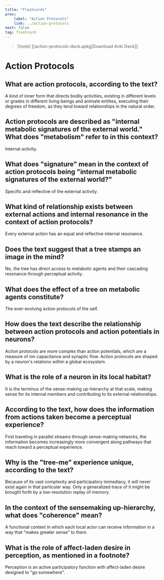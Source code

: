 ```yaml
---
title: "Flashcards"
prev:
    label: "Action Protocols"
    link: ../action-protocols
next: false
tag: flashcard
---
```



> [!note] [[action-protocols-deck.apkg|Download Anki Deck]]

# Action Protocols

## What are action protocols, according to the text? 

A kind of inner form that directs bodily activities, existing in different levels or grades in different living beings and animate entities, executing their degrees of freedom, as they tend toward relationships in the natural order.

## Action protocols are described as "internal metabolic signatures of the external world." What does "metabolism" refer to in this context? 

Internal activity.

## What does "signature" mean in the context of action protocols being "internal metabolic signatures of the external world?" 

Specific and reflective of the external activity.

## What kind of relationship exists between external actions and internal resonance in the context of action protocols? 

Every external action has an equal and reflective internal resonance.

## Does the text suggest that a tree stamps an image in the mind? 

No, the tree has direct access to metabolic agents and their cascading resonance through perceptual activity.

## What does the effect of a tree on metabolic agents constitute? 

The ever-evolving action protocols of the self.

## How does the text describe the relationship between action protocols and action potentials in neurons? 

Action protocols are more complex than action potentials, which are a measure of ion capacitance and synaptic flow. Action protocols are shaped by a neuron's relations within a global ecosystem.

## What is the role of a neuron in its local habitat? 

It is the terminus of the sense-making up-hierarchy at that scale, making sense for its internal members and contributing to its external relationships.

## According to the text, how does the information from actions taken become a perceptual experience? 

First traveling in parallel streams through sense-making networks, the information becomes increasingly more convergent along pathways that reach toward a perceptual experience.

## Why is the "tree-me" experience unique, according to the text? 

Because of its vast complexity and participatory immediacy, it will never exist again in that particular way. Only a generalized trace of it might be brought forth by a low-resolution replay of memory.

## In the context of the sensemaking up-hierarchy, what does "coherence" mean? 

A functional context in which each local actor can receive information in a way that "makes greater sense" to them.

## What is the role of affect-laden desire in perception, as mentioned in a footnote? 

Perception is an active participatory function with affect-laden desire designed to "go somewhere".
